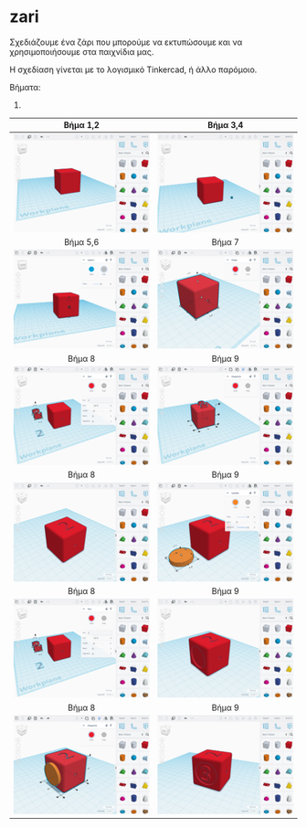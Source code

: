 # zari

Σχεδιάζουμε ένα ζάρι που μπορούμε να εκτυπώσουμε και να χρησιμοποιήσουμε στα παιχνίδια μας.

Η σχεδίαση γίνεται με το λογισμικό Tinkercad, ή άλλο παρόμοιο.

Βήματα:

1) 
      
|         Βήμα 1,2          |        Βήμα 3,4      |
|:----------------------------------:|:------------------------------------:|
| ![1](images/1.png) | ![2](images/2.png) |
|         Βήμα 5,6          |          Βήμα 7           |
| ![3](images/3.png) | ![4](images/4.png) |
|         Βήμα 8           |           Βήμα 9         |
| ![5](images/5.png) | ![6](images/6.png) |
|         Βήμα 8           |           Βήμα 9         |
| ![7](images/7.png) | ![8](images/8.png) |
|         Βήμα 8           |           Βήμα 9         |
| ![9](images/5.png) | ![10](images/10.png) |
|         Βήμα 8           |           Βήμα 9         |
| ![11](images/9.png) | ![12](images/12.png) |
